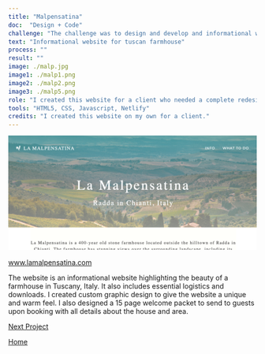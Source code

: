 ```yaml
---
title: "Malpensatina"
doc:  "Design + Code"
challenge: "The challenge was to design and develop and informational website for guests of a Tuscan farmhouse"
text: "Informational website for tuscan farmhouse"
process: ""
result: ""
image: ./malp.jpg
image1: ./malp1.png
image2: ./malp2.png
image3: ./malp5.png
role: "I created this website for a client who needed a complete redesign of their vacation rental website. My services included UX design, web development, SEO and graphic design."
tools: "HTML5, CSS, Javascript, Netlify"
credits: "I created this website on my own for a client."
---
```


![Hero](./malpensatina.png)

www.lamalpensatina.com

The website is an informational website highlighting the beauty of a farmhouse in Tuscany, Italy. It also includes essential logistics and downloads. I created custom graphic design to give the website a unique and warm feel. I also designed a 15 page welcome packet to send to guests upon booking with all details about the house and area.

[Next Project](/machinelearning)

[Home](/)
